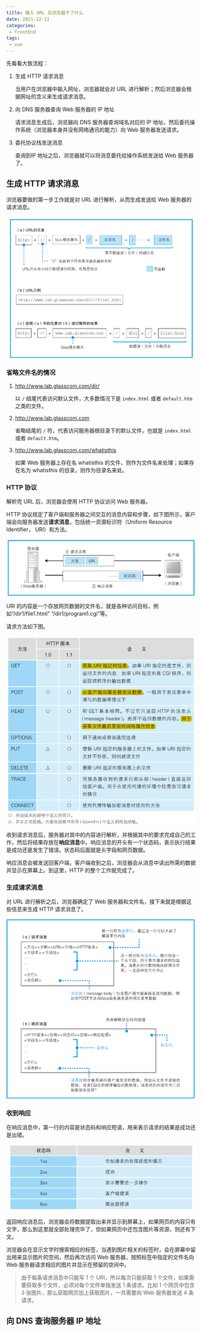 ```yaml
---
title: 输入 URL 后浏览器干了什么
date: 2021-12-11
categories:
 - frontEnd
tags:
 - vue
---
```


先看看大致流程：

1. 生成 HTTP 请求消息

   当用户在浏览器中输入网址，浏览器就会对 URL 进行解析；然后浏览器会根据网址的含义来生成请求消息。

2. 向 DNS 服务器查询 Web 服务器的 IP 地址

   请求消息生成后，浏览器向 DNS 服务器查询域名对应的 IP 地址，然后委托操作系统（浏览器本身并没有网络通讯的能力）向 Web 服务器发送请求。

3. 委托协议栈发送消息

   查询到IP 地址之后，浏览器就可以将消息委托给操作系统发送给 Web 服务器了。

## 生成 HTTP 请求消息

浏览器要做的第一步工作就是对 URL 进行解析，从而生成发送给 Web 服务器的请求消息。

<img src="./img/0001/parse-url.png" alt="Web浏览器解析URL" style="zoom:60%;" />

### 省略文件名的情况

1. http://www.lab.glasscom.com/dir/

   以 `/` 结尾代表访问默认文件，大多数情况下是 `index.html` 或者 `default.htm` 之类的文件。

2. http://www.lab.glasscom.com

   省略结尾的 `/` 符，代表访问服务器根目录下的默认文件，也就是 `index.html` 或者 `default.htm`。

3. http://www.lab.glasscom.com/whatisthis

   如果 Web 服务器上存在名 whatisthis 的文件，则作为文件名来处理；如果存在名为 whatisthis 的目录，则作为目录名来处。

### HTTP 协议

解析完 URL 后，浏览器会使用 HTTP 协议访问 Web 服务器。

HTTP 协议规定了客户端和服务器之间交互的消息内容和步骤，如下图所示，客户端会向服务器发送**请求消息**，包括统一资源标识符（Uniform Resource Identifier， URI）和方法。 

<img src="./img/0001/http.png" alt="http协议" style="zoom:60%;" />

URI 的内容是一个存放网页数据的文件名，就是各种访问目标，例如“/dir1/file1.html”
“/dir1/program1.cgi”等。

请求方法如下图。

<img src="./img/0001/methods.png" alt="请求方法" style="zoom:60%;" />

收到请求消息后，服务器对其中的内容进行解析，并根据其中的要求完成自己的工作，然后将结果存放在**响应消息**中。响应消息的开头有一个状态码，表示执行结果是成功还是发生了错误。状态码后面就是头字段和网页数据。

响应消息会被发送回客户端，客户端收到之后，浏览器会从消息中读出所需的数据并显示在屏幕上。到这里，HTTP 的整个工作就完成了。

### 生成请求消息

对 URL 进行解析之后，浏览器确定了 Web 服务器和文件名，接下来就是根据这些信息来生成 HTTP 请求消息了。

<img src="./img/0001/message.png" alt="消息格式" style="zoom:60%;" />

### 收到响应

在响应消息中，第一行的内容是状态码和响应短语，用来表示请求的结果是成功还是出错。

<img src="./img/0001/status.png" alt="状态码" style="zoom:60%;" />

返回响应消息后，浏览器会将数据提取出来并显示到屏幕上，如果网页的内容只有文字，那么到这里就全部处理完毕了，但如果网页中还包含图片等资源，则还有下文。

浏览器会在显示文字时搜索相应的标签，当遇到图片相关的标签时，会在屏幕中留出用来显示图片的空间，然后再次访问 Web 服务器，按照标签中指定的文件名向 Web 服务器请求相应的图片并显示在预留的空间中。

> 由于每条请求消息中只能写 1 个 URI，所以每次只能获取 1 个文件，如果需要获取多个文件，必须对每个文件单独发送 1 条请求。比如 1 个网页中包含 3 张图片，那么获取网页加上获取图片，一共需要向 Web 服务器发送 4 条请求。

## 向 DNS 查询服务器 IP 地址



